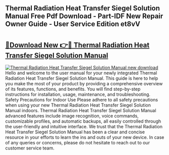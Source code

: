 ## Thermal Radiation Heat Transfer Siegel Solution Manual Free Pdf Download - Part-IDF New Repair Owner Guide - User Service Edition et8vV

# <h2><a href="http://bc79526.oget.top/?id=Thermal+Radiation+Heat+Transfer+Siegel+Solution+Manual">🔗Download New 👉🔴 Thermal Radiation Heat Transfer Siegel Solution Manual</a></h2>

[![Thermal Radiation Heat Transfer Siegel Solution Manual new download](https://i.imgur.com/5g1atiW.png)](http://bc79526.oget.top/?id=Thermal+Radiation+Heat+Transfer+Siegel+Solution+Manual)
Hello and welcome to the user manual for your newly integrated Thermal Radiation Heat Transfer Siegel Solution Manual. This guide is here to help you make the most of your product by providing a comprehensive overview of its features, functions, and benefits. You will find step-by-step instructions for installation, usage, maintenance, and troubleshooting. Safety Precautions for Indoor Use Please adhere to all safety precautions when using your new Thermal Radiation Heat Transfer Siegel Solution Manual indoors. Thermal Radiation Heat Transfer Siegel Solution Manual advanced features include image recognition, voice commands, customizable profiles, and automatic backups, all easily controlled through the user-friendly and intuitive interface. We trust that the Thermal Radiation Heat Transfer Siegel Solution Manual has been a clear and concise resource in your efforts to learn the ins and outs of your new device. In case of any queries or concerns, please do not hesitate to reach out to our customer service team.

